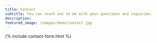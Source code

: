```yaml
---
title: Contact
subtitle: You can reach out to me with your questions and inquiries.
description: 
featured_image: /images/demo/contact.jpg
---
```


{% include contact-form.html %}
